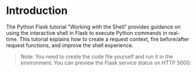 # Introduction

The Python Flask tutorial "Working with the Shell" provides guidance on using the interactive shell in Flask to execute Python commands in real-time. This tutorial explains how to create a request context, fire before/after request functions, and improve the shell experience.

> Note: You need to create the code file yourself and run it in the environment. You can preview the Flask service status on HTTP 5000.
